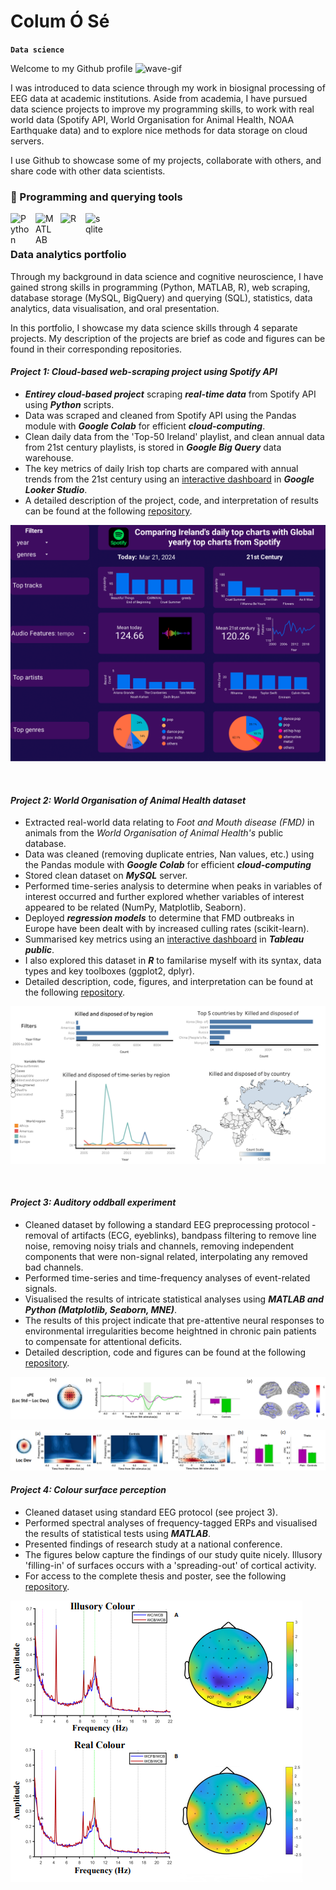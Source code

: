 # Colum Ó Sé

**`Data science`**

Welcome to my Github profile ![wave-gif](https://cdn.jsdelivr.net/gh/Readme-Workflows/Readme-Icons@main/icons/gifs/wave.gif)

I was introduced to data science through my work in biosignal processing of EEG data at academic institutions. Aside from academia, I have pursued data science projects to improve my programming skills, to work with real world data (Spotify API,  World Organisation for Animal Health, NOAA Earthquake data) and to explore nice methods for data storage on cloud servers.

I use Github to showcase some of my projects, collaborate with others, and share code with other data scientists.

### 🧰 Programming and querying tools

<img align="left" alt="Python" width="30px" style="padding-right:10px;" src="https://cdn.jsdelivr.net/gh/devicons/devicon/icons/python/python-plain.svg" />
<img align="left" alt="MATLAB" width="30px" style="padding-right:10px;" src="https://cdn.jsdelivr.net/gh/devicons/devicon/icons/matlab/matlab-original.svg" />
<img align="left" alt="R" width="30px" style="padding-right:10px;" src="https://cdn.jsdelivr.net/gh/devicons/devicon/icons/r/r-plain.svg" />
<img align="left" alt="sqlite" width="30px" style="padding-right:10px;" src="https://cdn.jsdelivr.net/gh/devicons/devicon/icons/sqlite/sqlite-original.svg" />
<br />

#

### Data analytics portfolio
Through my background in data science and cognitive neuroscience, I have gained strong skills in programming (Python, MATLAB, R), web scraping, database storage (MySQL, BigQuery) and querying (SQL), statistics, data analytics, data visualisation, and oral presentation.

In this portfolio, I showcase my data science skills through 4 separate projects. My description of the projects are brief as code and figures can be found in their corresponding repositories.

#### *Project 1: Cloud-based web-scraping project using Spotify API*
* ***Entirey cloud-based project*** scraping ***real-time data*** from Spotify API using ***Python*** scripts.
* Data was scraped and cleaned from Spotify API using the Pandas module with ***Google Colab*** for efficient ***cloud-computing***.
* Clean daily data from the 'Top-50 Ireland' playlist, and clean annual data from 21st century playlists, is stored in ***Google Big Query*** data warehouse.
* The key metrics of daily Irish top charts are compared with annual trends from the 21st century using an [interactive dashboard](https://lookerstudio.google.com/reporting/89c6378a-f65c-40d0-b712-72041bbcd563) in ***Google Looker Studio***.
* A detailed description of the project, code, and interpretation of results can be found at the following [repository](https://github.com/columose/Spotify-API/blob/d85f87640ab00f4edf8d388ffddec082292d8064/README.md).

![Dashboard](https://github.com/columose/Spotify-API/blob/c4cdf184cf44efd278bfab140fcb2f333473ca25/Images/Spotify%20API%20dashboard.png)

<br />

#### *Project 2: World Organisation of Animal Health dataset*
* Extracted real-world data relating to *Foot and Mouth disease (FMD)* in animals from the *World Organisation of Animal Health's* public database.
* Data was cleaned (removing duplicate entries, Nan values, etc.) using the Pandas module with ***Google Colab*** for efficient ***cloud-computing***
* Stored clean dataset on ***MySQL*** server.
* Performed time-series analysis to determine when peaks in variables of interest occurred and further explored whether variables of interest appeared to be related (NumPy, Matplotlib, Seaborn).
* Deployed ***regression models*** to determine that FMD outbreaks in Europe have been dealt with by increased culling rates (scikit-learn).
* Summarised key metrics using an [interactive dashboard](https://public.tableau.com/app/profile/colum.s./viz/WOAHFMDproject/Dashboard) in ***Tableau public***.
* I also explored this dataset in ***R*** to familarise myself with its syntax, data types and key toolboxes (ggplot2, dplyr).
* Detailed description, code, figures, and interpretation can be found at the following [repository](https://github.com/columose/WOAH-FMD-dataset.git).


![figure](https://github.com/columose/WOAH-FMD-dataset/blob/5765e91a983e9fdf36988e3aa3fee5f0fae095d9/Figure%20output/Dashboard.png)

<br />

#### *Project 3: Auditory oddball experiment*
* Cleaned dataset by following a standard EEG preprocessing protocol - removal of artifacts (ECG, eyeblinks), bandpass filtering to remove line noise, removing noisy trials and channels, removing independent components that were non-signal related, interpolating any removed bad channels.
* Performed time-series and time-frequency analyses of event-related signals.
* Visualised the results of intricate statistical analyses using ***MATLAB and Python (Matplotlib, Seaborn, MNE)***.
* The results of this project indicate that pre-attentive neural responses to environmental irregularities become heightned in chronic pain patients to compensate for attentional deficits.
* Detailed description, code and figures can be found at the following [repository](https://github.com/columose/Chronic-Pain-Project.git).

![figure](https://github.com/columose/columose/blob/8ad6cd6b904a5fcb0a8c0192ecebb4ee1c83f5e4/Github%20figures/Oddball%20time-domain.png)

![figure](https://github.com/columose/columose/blob/aa0001208ff6838ab751deaa0b7fb6cf3548dee2/Github%20figures/Oddball%20time-freq.png)

#### *Project 4: Colour surface perception*
* Cleaned dataset using standard EEG protocol (see project 3).
* Performed spectral analyses of frequency-tagged ERPs and visualised the results of statistical tests using ***MATLAB***.
* Presented findings of research study at a national conference.
* The figures below capture the findings of our study quite nicely. Illusory 'filling-in' of surfaces occurs with a 'spreading-out' of cortical activity. 
* For access to the complete thesis and poster, see the following [repository](https://github.com/columose/Colour-Perception.git). 

![figure](https://github.com/columose/columose/blob/bd11dc061999938ed605dfc0232e398c65ec407b/Github%20figures/Colour%20perception.png)
















